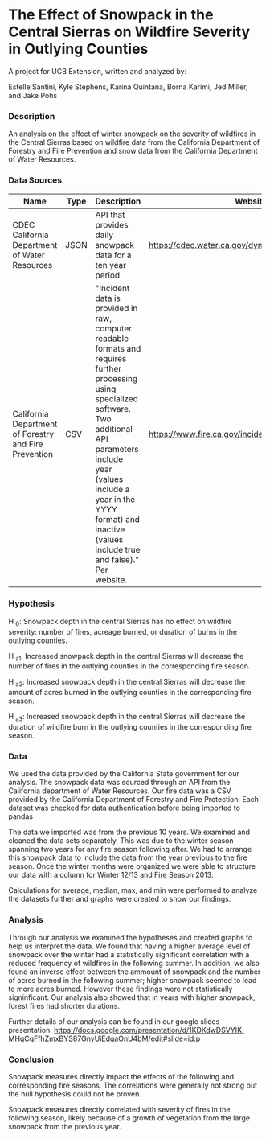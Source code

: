 # The Effect of Snowpack in the Central Sierras on Wildfire Severity in Outlying Counties

A project for UCB Extension, written and analyzed by:

Estelle Santini, Kyle Stephens, Karina Quintana, Borna Karimi, Jed Miller, and Jake Pohs

### **Description**

An analysis on the effect of winter snowpack on the severity of wildfires in the Central Sierras based on wildfire data from the California Department of Forestry and Fire Prevention and snow data from the California Department of Water Resources.

### Data Sources

| Name                                                  | Type | Description                                                                                                                                                                                                                                                                | Website                                           |
| ----------------------------------------------------- | ---- | -------------------------------------------------------------------------------------------------------------------------------------------------------------------------------------------------------------------------------------------------------------------------- | ------------------------------------------------- |
| CDEC California Department of Water Resources         | JSON | API that provides daily snowpack data for a ten year period                                                                                                                                                                                                                | https://cdec.water.ca.gov/dynamicapp/wsSensorData |
| California Department of Forestry and Fire Prevention | CSV  | "Incident data is provided in raw, computer readable formats and requires further processing using specialized software. Two additional API parameters include year (values include a year in the YYYY format) and inactive (values include true and false)." Per website. | https://www.fire.ca.gov/incidents/                |

### Hypothesis

H <sub>0</sub>: Snowpack depth in the central Sierras has no effect on wildfire severity: number of fires, acreage burned, or duration of burns in the outlying counties.

H <sub>a1</sub>: Increased snowpack depth in the central Sierras will decrease the number of fires in the outlying counties in the corresponding fire season.

H <sub>a2</sub>: Increased snowpack depth in the central Sierras will decrease the amount of acres burned in the outlying counties in the corresponding fire season.

H <sub>a3</sub>: Increased snowpack depth in the central Sierras will decrease the duration of wildfire burn in the outlying counties in the corresponding fire season.

### Data

We used the data provided by the California State government for our analysis. The snowpack data was sourced through an API from the California department of Water Resources. Our fire data was a CSV provided by the California Department of Forestry and Fire Protection. Each dataset was checked for data authentication before being imported to pandas

The data we imported was from the previous 10 years. We examined and cleaned the data sets separately. This was due to the winter season spanning two years for any fire season following after. We had to arrange this snowpack data to include the data from the year previous to the fire season. Once the winter months were organized we were able to structure our data with a column for Winter 12/13 and Fire Season 2013.

Calculations for average, median, max, and min were performed to analyze the datasets further and graphs were created to show our findings.

### Analysis

Through our analysis we examined the hypotheses and created graphs to help us interpret the data. We found that having a higher average level of snowpack over the winter had a statistically significant correlation with a reduced frequency of wildfires in the following summer. In addition, we also found an inverse effect between the ammount of snowpack and the number of acres burned in the following summer; higher snowpack seemed to lead to more acres burned. However these findings were not statistically signinficant. Our analysis also showed that in years with higher snowpack, forest fires had shorter durations.

Further details of our analysis can be found in our google slides presentation: https://docs.google.com/presentation/d/1KDKdwDSVYIK-MHqCqFfhZmxBYS87GnyUiEdqaOnU4bM/edit#slide=id.p

### Conclusion

Snowpack measures directly impact the effects of the following and corresponding fire seasons. The correlations were generally not strong but the null hypothesis could not be proven.

Snowpack measures directly correlated with severity of fires in the following season, likely because of a growth of vegetation from the large snowpack from the previous year.
